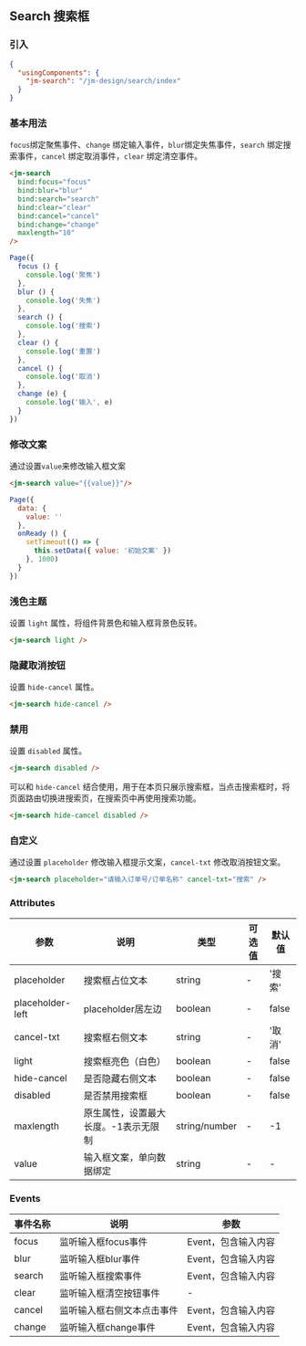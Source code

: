 ## Search 搜索框

### 引入

```json
{
  "usingComponents": {
    "jm-search": "/jm-design/search/index"
  }
}
```

### 基本用法

`focus`绑定聚焦事件、`change` 绑定输入事件，`blur`绑定失焦事件，`search` 绑定搜索事件，`cancel` 绑定取消事件，`clear` 绑定清空事件。

```html
<jm-search
  bind:focus="focus"
  bind:blur="blur"
  bind:search="search"
  bind:clear="clear"
  bind:cancel="cancel"
  bind:change="change"
  maxlength="10"
/>
```

```javascript
Page({
  focus () {
    console.log('聚焦')
  },
  blur () {
    console.log('失焦')
  },
  search () {
    console.log('搜索')
  },
  clear () {
    console.log('重置')
  },
  cancel () {
    console.log('取消')
  },
  change (e) {
    console.log('输入', e)
  }
})
```

### 修改文案

通过设置`value`来修改输入框文案

```html
<jm-search value="{{value}}"/>
```

```javascript
Page({
  data: {
    value: ''
  },
  onReady () {
    setTimeout(() => {
      this.setData({ value: '初始文案' })
    }, 1000)
  }
})
```
### 浅色主题

设置 `light` 属性，将组件背景色和输入框背景色反转。

```html
<jm-search light />
```


### 隐藏取消按钮

设置 `hide-cancel` 属性。

```html
<jm-search hide-cancel />
```

### 禁用

设置 `disabled` 属性。

```html
<jm-search disabled />
```

可以和 `hide-cancel` 结合使用，用于在本页只展示搜索框，当点击搜索框时，将页面路由切换进搜索页，在搜索页中再使用搜索功能。

```html
<jm-search hide-cancel disabled />
```

### 自定义

通过设置 `placeholder` 修改输入框提示文案，`cancel-txt` 修改取消按钮文案。

```html
<jm-search placeholder="请输入订单号/订单名称" cancel-txt="搜索" />
```

### Attributes

| 参数      | 说明                                 | 类型      | 可选值       | 默认值   |
|---------- |------------------------------------ |---------- |------------- |-------- |
| placeholder	    | 搜索框占位文本                  |	string    |	-         |	'搜索' |
| placeholder-left  | placeholder居左边              | boolean    | -          | false   |
| cancel-txt      | 搜索框右侧文本                   | string    | -          | '取消'   |
| light           | 搜索框亮色（白色）                | boolean   | -          | false   |
| hide-cancel     | 是否隐藏右侧文本                 | boolean    | -          | false   |
| disabled        | 是否禁用搜索框                   | boolean    | -          | false   |
| maxlength | 原生属性，设置最大长度。-1表示无限制 | string/number | - | -1 |
| value | 输入框文案，单向数据绑定 | string | - | - |

### Events

| 事件名称      | 说明                                 | 参数     |
|------------- |------------------------------------ |--------- |
| focus        | 监听输入框focus事件                    | Event，包含输入内容       |
| blur         | 监听输入框blur事件                     | Event，包含输入内容       |
| search       | 监听输入框搜索事件                      | Event，包含输入内容 |
| clear        | 监听输入框清空按钮事件                   | - |
| cancel       | 监听输入框右侧文本点击事件               | Event，包含输入内容       |
| change        | 监听输入框change事件                    | Event，包含输入内容 |
